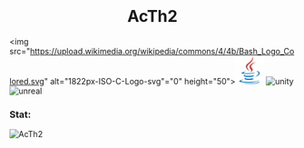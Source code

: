 
<br>
<h1 align="center">AcTh2</h1>

<img src="https://upload.wikimedia.org/wikipedia/commons/4/4b/Bash_Logo_Colored.svg" alt="1822px-ISO-C-Logo-svg"="0" height="50"><img src="https://raw.githubusercontent.com/devicons/devicon/master/icons/java/java-original.svg" alt="java" width="50" height="50"/> <img src="https://www.vectorlogo.zone/logos/unity3d/unity3d-icon.svg" alt="unity" width="40" height="40"/> <img src="https://raw.githubusercontent.com/kenangundogan/fontisto/036b7eca71aab1bef8e6a0518f7329f13ed62f6b/icons/svg/brand/unreal-engine.svg" alt="unreal" width="50" height="50"/></p>


<h3 align="left">Stat:</h3>

<img alt="AcTh2" src="https://github-readme-stats.vercel.app/api?username=AcTh2&show_icons=true&theme=dark"/>
